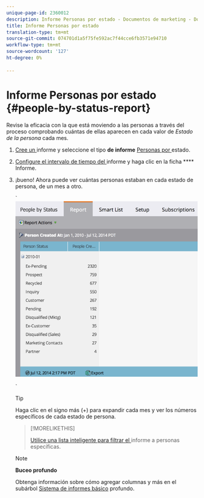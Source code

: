 ```yaml
---
unique-page-id: 2360012
description: Informe Personas por estado - Documentos de marketing - Documentación del producto
title: Informe Personas por estado
translation-type: tm+mt
source-git-commit: 074701d1a5f75fe592ac7f44cce6fb3571e94710
workflow-type: tm+mt
source-wordcount: '127'
ht-degree: 0%

---
```



# Informe Personas por estado {#people-by-status-report}

Revise la eficacia con la que está moviendo a las personas a través del proceso comprobando cuántas de ellas aparecen en cada valor de *Estado de la persona* cada mes.

1. [Cree un ](../../../../product-docs/reporting/basic-reporting/creating-reports/create-a-report-in-a-program.md) informe y seleccione el tipo **de informe** [Personas por ](report-type-overview.md)estado.
1. [Configure el intervalo de tiempo del ](../../../../product-docs/reporting/basic-reporting/editing-reports/change-a-report-time-frame.md) informe y haga clic en la ficha  **** Informe.
1. ¡bueno! Ahora puede ver cuántas personas estaban en cada estado de persona, de un mes a otro.

   ` ![](assets/image2017-3-27-11-3a17-3a4.png)

   `

   >[!TIP]
   >
   >Haga clic en el signo más (+) para expandir cada mes y ver los números específicos de cada estado de persona.

   >[!MORELIKETHIS]
   >
   >
   >
   >[Utilice una lista inteligente para filtrar el ](../../../../product-docs/reporting/basic-reporting/editing-reports/filter-people-in-a-report-with-a-smart-list.md) informe a personas específicas.

   >[!NOTE]
   >
   >**Buceo profundo**
   >
   >
   >Obtenga información sobre cómo agregar columnas y más en el subárbol [Sistema de informes básico](http://docs.marketo.com/display/docs/basic+reporting) profundo.

